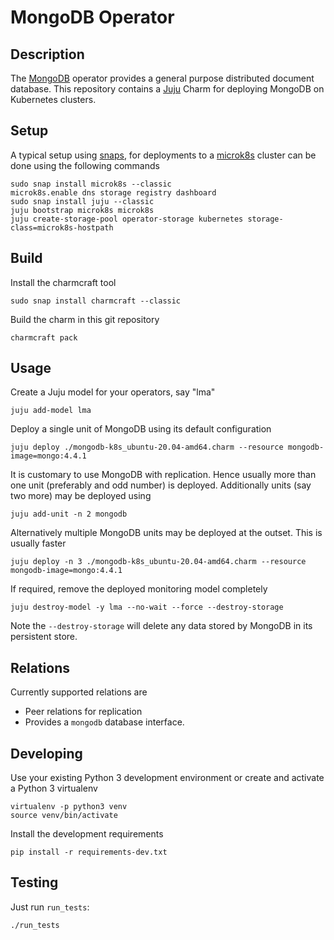 # MongoDB Operator

## Description

The [MongoDB](https://www.mongodb.com/) operator provides a general
purpose distributed document database. This repository contains a
[Juju](https://jaas.ai/) Charm for deploying MongoDB on Kubernetes
clusters.


## Setup

A typical setup using [snaps](https://snapcraft.io/), for deployments
to a [microk8s](https://microk8s.io/) cluster can be done using the
following commands

    sudo snap install microk8s --classic
    microk8s.enable dns storage registry dashboard
    sudo snap install juju --classic
    juju bootstrap microk8s microk8s
    juju create-storage-pool operator-storage kubernetes storage-class=microk8s-hostpath

## Build

Install the charmcraft tool

    sudo snap install charmcraft --classic

Build the charm in this git repository

    charmcraft pack

## Usage

Create a Juju model for your operators, say "lma"

    juju add-model lma

Deploy a single unit of MongoDB using its default configuration

    juju deploy ./mongodb-k8s_ubuntu-20.04-amd64.charm --resource mongodb-image=mongo:4.4.1

It is customary to use MongoDB with replication. Hence usually more
than one unit (preferably and odd number) is deployed. Additionally
units (say two more) may be deployed using

    juju add-unit -n 2 mongodb

Alternatively multiple MongoDB units may be deployed at the
outset. This is usually faster

    juju deploy -n 3 ./mongodb-k8s_ubuntu-20.04-amd64.charm --resource mongodb-image=mongo:4.4.1

If required, remove the deployed monitoring model completely

    juju destroy-model -y lma --no-wait --force --destroy-storage

Note the `--destroy-storage` will delete any data stored by MongoDB in
its persistent store.

## Relations

Currently supported relations are

- Peer relations for replication
- Provides a `mongodb` database interface.

## Developing

Use your existing Python 3 development environment or create and
activate a Python 3 virtualenv

    virtualenv -p python3 venv
    source venv/bin/activate

Install the development requirements

    pip install -r requirements-dev.txt

## Testing

Just run `run_tests`:

    ./run_tests
